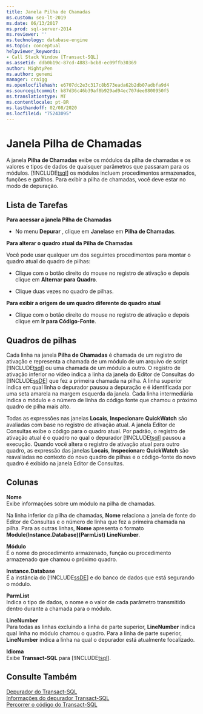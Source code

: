 ```yaml
---
title: Janela Pilha de Chamadas
ms.custom: seo-lt-2019
ms.date: 06/13/2017
ms.prod: sql-server-2014
ms.reviewer: ''
ms.technology: database-engine
ms.topic: conceptual
helpviewer_keywords:
- Call Stack Window [Transact-SQL]
ms.assetid: ddb0b19c-87cd-4883-bcb8-ec09ffb30369
author: MightyPen
ms.author: genemi
manager: craigg
ms.openlocfilehash: e6707dc2e3c317c8b573eada62b2db07adbfa9d4
ms.sourcegitcommit: b87d36c46b39af8b929ad94ec707dee8800950f5
ms.translationtype: MT
ms.contentlocale: pt-BR
ms.lasthandoff: 02/08/2020
ms.locfileid: "75243095"
---
```

# <a name="call-stack-window"></a>Janela Pilha de Chamadas
  A janela **Pilha de Chamadas** exibe os módulos da pilha de chamadas e os valores e tipos de dados de quaisquer parâmetros que passaram para os módulos. [!INCLUDE[tsql](../../includes/tsql-md.md)] os módulos incluem procedimentos armazenados, funções e gatilhos. Para exibir a pilha de chamadas, você deve estar no modo de depuração.  
  
## <a name="task-list"></a>Lista de Tarefas  
 **Para acessar a janela Pilha de Chamadas**  
  
-   No menu **Depurar** , clique em **Janelas**e em **Pilha de Chamadas**.  
  
 **Para alterar o quadro atual da Pilha de Chamadas**  
  
 Você pode usar qualquer um dos seguintes procedimentos para montar o quadro atual do quadro de pilhas:  
  
-   Clique com o botão direito do mouse no registro de ativação e depois clique em **Alternar para Quadro**.  
  
-   Clique duas vezes no quadro de pilhas.  
  
 **Para exibir a origem de um quadro diferente do quadro atual**  
  
-   Clique com o botão direito do mouse no registro de ativação e depois clique em **Ir para Código-Fonte**.  
  
## <a name="stack-frames"></a>Quadros de pilhas  
 Cada linha na janela **Pilha de Chamadas** é chamada de um registro de ativação e representa a chamada de um módulo de um arquivo de script [!INCLUDE[tsql](../../includes/tsql-md.md)] ou uma chamada de um módulo a outro. O registro de ativação inferior no vídeo indica a linha da janela do Editor de Consultas do [!INCLUDE[ssDE](../../includes/ssde-md.md)] que fez a primeira chamada na pilha. A linha superior indica em qual linha o depurador pausou a depuração e é identificada por uma seta amarela na margem esquerda da janela. Cada linha intermediária indica o módulo e o número de linha do código fonte que chamou o próximo quadro de pilha mais alto.  
  
 Todas as expressões nas janelas **Locais**, **Inspecionar**e **QuickWatch** são avaliadas com base no registro de ativação atual. A janela Editor de Consultas exibe o código para o quadro atual. Por padrão, o registro de ativação atual é o quadro no qual o depurador [!INCLUDE[tsql](../../includes/tsql-md.md)] pausou a execução. Quando você altera o registro de ativação atual para outro quadro, as expressão das janelas **Locais**, **Inspecionar**e **QuickWatch** são reavaliadas no contexto do novo quadro de pilhas e o código-fonte do novo quadro é exibido na janela Editor de Consultas.  
  
## <a name="columns"></a>Colunas  
 **Nome**  
 Exibe informações sobre um módulo na pilha de chamadas.  
  
 Na linha inferior da pilha de chamadas, **Nome** relaciona a janela de fonte do Editor de Consultas e o número de linha que fez a primeira chamada na pilha. Para as outras linhas, **Nome** apresenta o formato **Module(Instance.Database)(ParmList) LineNumber**.  
  
 **Módulo**  
 É o nome do procedimento armazenado, função ou procedimento armazenado que chamou o próximo quadro.  
  
 **Instance.Database**  
 É a instância do [!INCLUDE[ssDE](../../includes/ssde-md.md)] e do banco de dados que está segurando o módulo.  
  
 **ParmList**  
 Indica o tipo de dados, o nome e o valor de cada parâmetro transmitido dentro durante a chamada para o módulo.  
  
 **LineNumber**  
 Para todas as linhas excluindo a linha de parte superior, **LineNumber** indica qual linha no módulo chamou o quadro. Para a linha de parte superior, **LineNumber** indica a linha na qual o depurador está atualmente focalizado.  
  
 **Idioma**  
 Exibe **Transact-SQL** para [!INCLUDE[tsql](../../includes/tsql-md.md)].  
  
## <a name="see-also"></a>Consulte Também  
 [Depurador do Transact-SQL](transact-sql-debugger.md)   
 [Informações do depurador Transact-SQL](transact-sql-debugger-information.md)   
 [Percorrer o código do Transact-SQL](step-through-transact-sql-code.md)  
